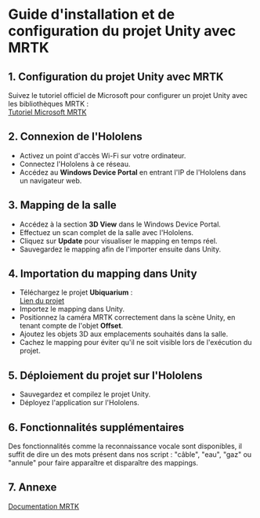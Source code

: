# Guide d'installation et de configuration du projet Unity avec MRTK

## 1. Configuration du projet Unity avec MRTK

Suivez le tutoriel officiel de Microsoft pour configurer un projet Unity avec les bibliothèques MRTK :  
[Tutoriel Microsoft MRTK](https://learn.microsoft.com/en-us/training/modules/learn-mrtk-tutorials/)

## 2. Connexion de l'Hololens

- Activez un point d'accès Wi-Fi sur votre ordinateur.
- Connectez l'Hololens à ce réseau.
- Accédez au **Windows Device Portal** en entrant l'IP de l'Hololens dans un navigateur web.

## 3. Mapping de la salle

- Accédez à la section **3D View** dans le Windows Device Portal.
- Effectuez un scan complet de la salle avec l'Hololens.
- Cliquez sur **Update** pour visualiser le mapping en temps réel.
- Sauvegardez le mapping afin de l'importer ensuite dans Unity.

## 4. Importation du mapping dans Unity

- Téléchargez le projet **Ubiquarium** :  
  [Lien du projet](https://drive.google.com/file/d/1euuoynGs11SU1ok58pshJyNLqv9PJZLj/view?usp=sharing)
- Importez le mapping dans Unity.
- Positionnez la caméra MRTK correctement dans la scène Unity, en tenant compte de l'objet **Offset**.
- Ajoutez les objets 3D aux emplacements souhaités dans la salle.
- Cachez le mapping pour éviter qu'il ne soit visible lors de l'exécution du projet.

## 5. Déploiement du projet sur l'Hololens

- Sauvegardez et compilez le projet Unity.
- Déployez l'application sur l'Hololens.

## 6. Fonctionnalités supplémentaires

Des fonctionnalités comme la reconnaissance vocale sont disponibles, il suffit de dire un des mots présent dans nos script : "câble", "eau", "gaz" ou "annule" pour faire apparaître et disparaître des mappings.

## 7. Annexe

[Documentation MRTK](https://learn.microsoft.com/en-us/windows/mixed-reality/mrtk-unity/mrtk2/?view=mrtkunity-2022-05)
